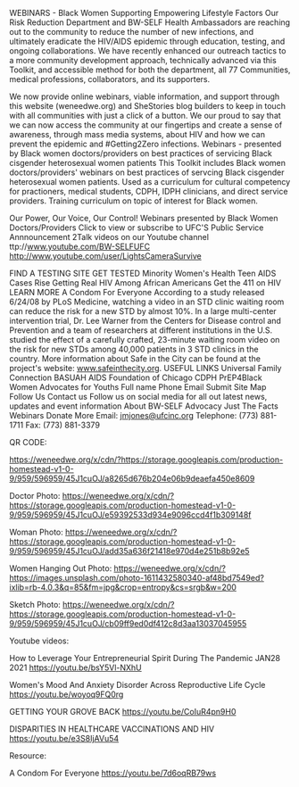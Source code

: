 WEBINARS - Black Women Supporting Empowering Lifestyle Factors
Our Risk Reduction Department and BW-SELF Health Ambassadors are reaching out to the community to reduce the number of new infections, and ultimately eradicate the HIV/AIDS epidemic through education, testing, and ongoing collaborations. We have recently enhanced our outreach tactics to a more community development approach, technically advanced via this Toolkit, and accessible method for both the department, all 77 Communities, medical professions, collaborators, and its supporters.

We now provide online webinars, viable information, and support through this website (weneedwe.org) and SheStories blog builders to keep in touch with all communities with just a click of a button. We our proud to say that we can now access the community at our fingertips and create a sense of awareness, through mass media systems, about HIV and how we can prevent the epidemic and #Getting2Zero infections.
Webinars - presented by Black women doctors/providers on best practices of servicing Black cisgender heterosexual women patients
This Toolkit includes Black women doctors/providers' webinars on best practices of servcing Black cisgender heterosexual women patients.
Used as a curriculum for cultural competency for practioners, medical students, CDPH, IDPH clinicians, and direct service providers.
Training curriculum on topic of interest for Black women.

Our Power, Our Voice, Our Control!
Webinars presented by Black Women Doctors/Providers
Click to view or subscribe to UFC'S Public Service Annnouncement 2Talk videos on our Youtube channel
​
ttp://www.youtube.com/BW-SELFUFC
http://www.youtube.com/user/LightsCameraSurvive

FIND A TESTING SITE
GET TESTED
Minority Women's Health
Teen AIDS Cases Rise
Getting Real
HIV Among African Americans
Get the 411 on HIV
LEARN MORE
A Condom For Everyone
According to a study released 6/24/08 by PLoS Medicine, watching a video in an STD clinic waiting room can reduce the risk for a new STD by almost 10%. In a large multi-center intervention trial, Dr. Lee Warner from the Centers for Disease control and Prevention and a team of researchers at different institutions in the U.S. studied the effect of a carefully crafted, 23-minute waiting room video on the risk for new STDs among 40,000 patients in 3 STD clinics in the country. More information about Safe in the City can be found at the project's website: www.safeinthecity.org.
USEFUL LINKS
Universal Family Connection
BASUAH
AIDS Foundation of Chicago
CDPH
PrEP4Black Women
Advocates for Youths
Full name
Phone
Email
Submit
Site Map
Follow Us
Contact us
Follow us on social media for all out latest news, updates and event information 
About
BW-SELF Advocacy
Just The Facts
Webinars
Donate
More
Email:          jmjones@ufcinc.org
Telephone: (773) 881-1711
Fax:              (773) 881-3379


QR CODE:

https://weneedwe.org/x/cdn/?https://storage.googleapis.com/production-homestead-v1-0-9/959/596959/45J1cuOJ/a8265d676b204e06b9deaefa450e8609

Doctor Photo:
https://weneedwe.org/x/cdn/?https://storage.googleapis.com/production-homestead-v1-0-9/959/596959/45J1cuOJ/e59392533d934e9096ccd4f1b309148f

Woman Photo:
https://weneedwe.org/x/cdn/?https://storage.googleapis.com/production-homestead-v1-0-9/959/596959/45J1cuOJ/add35a636f21418e970d4e251b8b92e5


Women Hanging Out Photo:
https://weneedwe.org/x/cdn/?https://images.unsplash.com/photo-1611432580340-af48bd7549ed?ixlib=rb-4.0.3&q=85&fm=jpg&crop=entropy&cs=srgb&w=200


Sketch Photo:
https://weneedwe.org/x/cdn/?https://storage.googleapis.com/production-homestead-v1-0-9/959/596959/45J1cuOJ/cb09ff9ed0df412c8d3aa13037045955


Youtube videos:

How to Leverage Your Entrepreneurial Spirit During The Pandemic JAN28 2021
https://youtu.be/bsY5Vl-NXhU

Women's Mood And Anxiety Disorder Across Reproductive Life Cycle
https://youtu.be/woyoq9FQ0rg

GETTING YOUR GROVE BACK
https://youtu.be/CoIuR4pn9H0

DISPARITIES IN HEALTHCARE VACCINATIONS AND HIV
https://youtu.be/e3S8IjAVu54



Resource:

A Condom For Everyone
https://youtu.be/7d6oqRB79ws